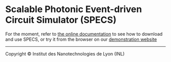 # Scalable Photonic Event-driven Circuit Simulator (SPECS)

For the moment, refer to [the online documentation](https://demo.zrounba.fr/specs/doc/index.html
) to see how to download and use SPECS, or try it from the browser on our [demonstration website](https://demo.zrounba.fr/specs)

---
Copyright ©️ Institut des Nanotechnologies de Lyon (INL)
